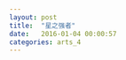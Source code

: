 ```yaml
---
layout: post
title:  "星之强者"
date:   2016-01-04 00:00:57
categories: arts_4
---
```


<div class="post-content">	
<p>


</p>

</div>